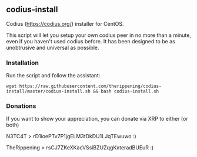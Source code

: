 ## codius-install
Codius (https://codius.org/) installer for CentOS.

This script will let you setup your own codius peer in no more than a minute, even if you haven't used codius before. It has been designed to be as unobtrusive and universal as possible.

### Installation
Run the script and follow the assistant:

`wget https://raw.githubusercontent.com/therippening/codius-install/master/codius-install.sh && bash codius-install.sh`

### Donations

If you want to show your appreciation, you can donate via XRP to either (or both)


N3TC4T > rD1ioePTv7P1jgELM3tDkDU1LJqTEwuwo :)

TheRippening > rsCJ7ZKeXKacVSsiBZUZqgKxteradBUEuR :)



